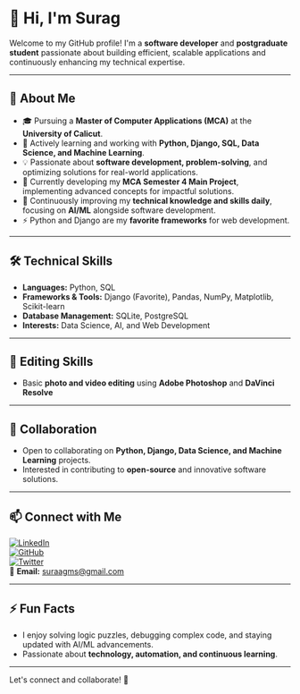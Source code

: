 # 👋 Hi, I'm **Surag**  

Welcome to my GitHub profile! I'm a **software developer** and **postgraduate student** passionate about building efficient, scalable applications and continuously enhancing my technical expertise.  

---

## 🚀 About Me  
- 🎓 Pursuing a **Master of Computer Applications (MCA)** at the **University of Calicut**.  
- 🔭 Actively learning and working with **Python, Django, SQL, Data Science, and Machine Learning**.  
- 💡 Passionate about **software development, problem-solving**, and optimizing solutions for real-world applications.  
- 💼 Currently developing my **MCA Semester 4 Main Project**, implementing advanced concepts for impactful solutions.  
- 🌱 Continuously improving my **technical knowledge and skills daily**, focusing on **AI/ML** alongside software development.  
- ⚡ Python and Django are my **favorite frameworks** for web development.  

---

## 🛠️ Technical Skills  
- **Languages:** Python, SQL  
- **Frameworks & Tools:** Django (Favorite), Pandas, NumPy, Matplotlib, Scikit-learn  
- **Database Management:** SQLite, PostgreSQL  
- **Interests:** Data Science, AI, and Web Development  

---

## 🎥 Editing Skills  
- Basic **photo and video editing** using **Adobe Photoshop** and **DaVinci Resolve**  

---

## 👯 Collaboration  
- Open to collaborating on **Python, Django, Data Science, and Machine Learning** projects.  
- Interested in contributing to **open-source** and innovative software solutions.  

---

## 📫 Connect with Me  
[![LinkedIn](https://img.shields.io/badge/LinkedIn-SuragSunil-blue?style=flat&logo=linkedin)](https://www.linkedin.com/in/suragsunil)  
[![GitHub](https://img.shields.io/badge/GitHub-SuragSunil-black?style=flat&logo=github)](https://github.com/suragsunil)  
[![Twitter](https://img.shields.io/badge/Twitter-SuragSunil-blue?style=flat&logo=twitter)](https://twitter.com/surag_sunil)  
📧 **Email:** suraagms@gmail.com  

---

## ⚡ Fun Facts  
- I enjoy solving logic puzzles, debugging complex code, and staying updated with AI/ML advancements.  
- Passionate about **technology, automation, and continuous learning**.  

---

Let's connect and collaborate! 🚀  
